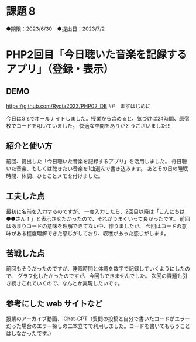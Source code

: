 # 課題８
●期限：2023/6/30　●提出日：2023/7/2
# PHP2回目「今日聴いた音楽を記録するアプリ」（登録・表示）

## DEMO
https://github.com/Ryota2023/PHP02_DB
##　まずはじめに

今日はG'sでオールナイトしました。授業から含めると、気づけば24時間、原宿校でコードを叩いていました。
快適な空間をありがとうございました!!!

## 紹介と使い方
前回、提出した「今日聴いた音楽を記録するアプリ」を活用しました。
毎日聴いた音楽、もしくは聴きたい音楽を1曲選んで書き込みます。
あとその日の睡眠時間、体調、ひとことメモを付けました。

## 工夫した点
最初に名前を入力するのですが、
一度入力したら、2回目以降は「こんにちは●●さん！」と表示させたかったので、それがうまくいって良かったです。
前回はあまりコードの意味を理解できてない中、作りましたが、
今回はコードの意味がある程度理解できた感じがしており、収穫があった感じがします。

## 苦戦した点
前回もそうだったのですが、睡眠時間と体調を数字で記録していくようにしたので、
グラフ化したかったのですが、今回もできませんでした。
次回の課題も引き続きこれでいくので、なんとか実現したいです。

## 参考にした web サイトなど
授業のアーカイブ動画、
Chat-GPT（質問の投稿と自分で書いたコードがエラーだった場合のエラー探しの二本立てで利用しました。コードを書いてもらうことはしなかったです。）


 

 
